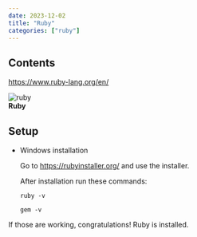 ```yaml
---
date: 2023-12-02
title: "Ruby"
categories: ["ruby"]
---
```


## Contents

<https://www.ruby-lang.org/en/>

![ruby](https://www.ruby-lang.org/images/header-ruby-logo.png)<br>**Ruby**

## Setup

- Windows installation

  Go to <https://rubyinstaller.org/> and use the installer.

  After installation run these commands:

  ```node
  ruby -v
  ```

  ```node
  gem -v
  ```

If those are working, congratulations! Ruby is installed.
